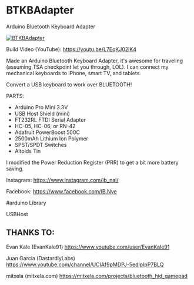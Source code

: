 # BTKBAdapter
Arduino Bluetooth Keyboard Adapter

[![BTKBAdapter](/BT_KB.JPEG)](https://youtu.be/L7EqKJ02lK4)

Build Video (YouTube): https://youtu.be/L7EqKJ02lK4

Made an Arduino Bluetooth Keyboard Adapter, it's awesome for traveling (assuming TSA checkpoint let you through, LOL). I can connect my mechanical keyboards to iPhone, smart TV, and tablets.

Convert a USB keyboard to work over BLUETOOTH!

PARTS:

- Arduino Pro Mini 3.3V
- USB Host Shield (mini)
- FT232RL FTDI Serial Adapter
- HC-05, HC-06, or RN-42
- Adafruit PowerBoost 500C
- 2500mAh Lithium Ion Polymer
- SPST/SPDT Switches
- Altoids Tin

I modified the Power Reduction Register (PRR) to get a bit more battery saving.


Instagram: https://www.instagram.com/ib_nai/

Facebook: https://www.facebook.com/IB.Nye

#arduino Library

USBHost


THANKS TO:
-------------------------
Evan Kale (EvanKale91)
https://www.youtube.com/user/EvanKale91

Juan Garcia (DastardlyLabs)
https://www.youtube.com/channel/UCIAf9pMDPJ-5edlpIpP7BLQ

mitxela (mitxela.com)
https://mitxela.com/projects/bluetooth_hid_gamepad
